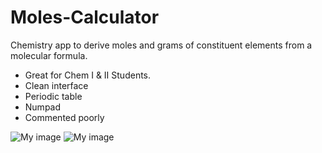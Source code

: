 Moles-Calculator
================

Chemistry app to derive moles and grams of constituent elements from a molecular formula. 
* Great for Chem I & II Students.
* Clean interface
* Periodic table
* Numpad
* Commented poorly


![My image](/Moles-Calculator/img/ss1.png)
![My image](Moles-Calculator/img/ss2.png)